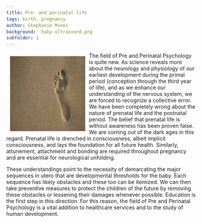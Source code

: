```yaml
---
title: Pre- and perinatal life
tags: birth, pregnancy
author: Stephanie Mines
background:  baby-ultrasound.png
subfolder: 1
---
```


<img src="/images/footprint1.jpg" style="float: left; margin: 10px;" width="200" height="200" />

The field of Pre and Perinatal Psychology is quite new. As science reveals
more about the neurology and physiology of our earliest development during
the primal period (conception through the third year of life), and as we
enhance our understanding of the nervous system, we are forced to
recognize a collective error. We have been completely wrong about the
nature of prenatal life and the postnatal period. The belief that prenatal life
is without awareness has been proven false. We are coming out of the dark
ages in this regard. Prenatal life is drenched in consciousness, albeit implicit
consciousness, and lays the foundation for all future health. Similarly,
attunement, attachment and bonding are required throughout pregnancy
and are essential for neurological unfolding.

<!--more-->

These understandings point to the necessity of demarcating the major
sequences in utero that are developmental thresholds for the baby. Each
sequence has likely obstacles and these too can be itemized. We can then
take preventive measures to protect the children of the future by removing
these obstacles or lessening their damages whenever possible. Education is
the first step in this direction. For this reason, the field of Pre and Perinatal
Psychology is a vital addition to healthcare services and to the study of
human development.
